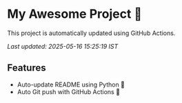 # My Awesome Project 🚀

This project is automatically updated using GitHub Actions.

_Last updated: 2025-05-16 15:25:19 IST_

## Features
- Auto-update README using Python 🐍
- Auto Git push with GitHub Actions 🤖
